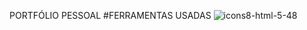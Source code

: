 PORTFÓLIO PESSOAL 
#FERRAMENTAS USADAS
![icons8-html-5-48](https://github.com/user-attachments/assets/e942a8cb-88ba-4cc1-9838-684a3232ce9b)



